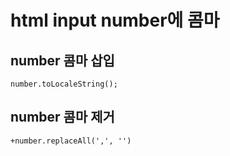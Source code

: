 # html input number에 콤마

## number 콤마 삽입

```JS
number.toLocaleString();
```

## number 콤마 제거

```JS
+number.replaceAll(',', '')
```

